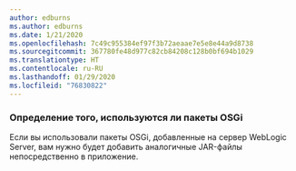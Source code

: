 ```yaml
---
author: edburns
ms.author: edburns
ms.date: 1/21/2020
ms.openlocfilehash: 7c49c955384ef97f3b72aeaae7e5e8e44a9d8738
ms.sourcegitcommit: 367780fe48d977c82cb84208c128b0bf694b1029
ms.translationtype: HT
ms.contentlocale: ru-RU
ms.lasthandoff: 01/29/2020
ms.locfileid: "76830822"
---
```

### <a name="determine-whether-osgi-bundles-are-used"></a>Определение того, используются ли пакеты OSGi

Если вы использовали пакеты OSGi, добавленные на сервер WebLogic Server, вам нужно будет добавить аналогичные JAR-файлы непосредственно в приложение.
